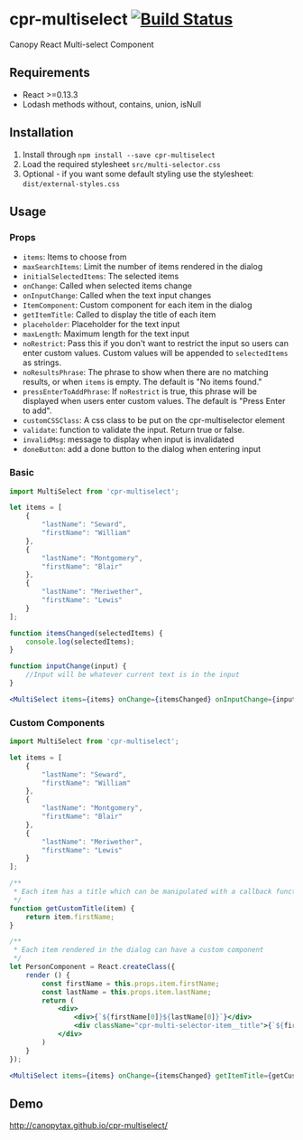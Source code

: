 cpr-multiselect [![Build Status](https://travis-ci.org/CanopyTax/cpr-multiselect.png?branch=master)](https://travis-ci.org/CanopyTax/cpr-multiselect)
===============

Canopy React Multi-select Component

## Requirements
 - React >=0.13.3
 - Lodash methods without, contains, union, isNull

## Installation
1. Install through `npm install --save cpr-multiselect`
2. Load the required stylesheet `src/multi-selector.css`
3. Optional - if you want some default styling use the stylesheet: `dist/external-styles.css`

## Usage

### Props
+ `items`: Items to choose from
+ `maxSearchItems`: Limit the number of items rendered in the dialog
+ `initialSelectedItems`: The selected items
+ `onChange`: Called when selected items change
+ `onInputChange`: Called when the text input changes
+ `ItemComponent`: Custom component for each item in the dialog
+ `getItemTitle`: Called to display the title of each item
+ `placeholder`: Placeholder for the text input
+ `maxLength`: Maximum length for the text input
+ `noRestrict`: Pass this if you don't want to restrict the input so users can enter custom values. Custom values will be appended to `selectedItems` as strings.
+ `noResultsPhrase`: The phrase to show when there are no matching results, or when `items` is empty. The default is "No items found."
+ `pressEnterToAddPhrase`: If `noRestrict` is true, this phrase will be displayed when users enter custom values. The default is "Press Enter to add".
+ `customCSSClass`: A css class to be put on the cpr-multiselector element
+ `validate`: function to validate the input. Return true or false.
+ `invalidMsg`: message to display when input is invalidated
+ `doneButton`: add a done button to the dialog when entering input

### Basic
```jsx
import MultiSelect from 'cpr-multiselect';

let items = [
	{
		"lastName": "Seward",
		"firstName": "William"
	},
	{
		"lastName": "Montgomery",
		"firstName": "Blair"
	},
	{
		"lastName": "Meriwether",
		"firstName": "Lewis"
	}
];

function itemsChanged(selectedItems) {
	console.log(selectedItems);
}

function inputChange(input) {
	//Input will be whatever current text is in the input
}

<MultiSelect items={items} onChange={itemsChanged} onInputChange={inputChange}></MultiSelect>
```

### Custom Components
```jsx
import MultiSelect from 'cpr-multiselect';

let items = [
	{
		"lastName": "Seward",
		"firstName": "William"
	},
	{
		"lastName": "Montgomery",
		"firstName": "Blair"
	},
	{
		"lastName": "Meriwether",
		"firstName": "Lewis"
	}
];

/**
 * Each item has a title which can be manipulated with a callback function
 */
function getCustomTitle(item) {
	return item.firstName;
}

/**
 * Each item rendered in the dialog can have a custom component
 */
let PersonComponent = React.createClass({
	render () {
		const firstName = this.props.item.firstName;
		const lastName = this.props.item.lastName;
		return (
			<div>
				<div>{`${firstName[0]}${lastName[0]}`}</div>
				<div className="cpr-multi-selector-item__title">{`${firstName} ${lastName}`}</div>
			</div>
		)
	}
});

<MultiSelect items={items} onChange={itemsChanged} getItemTitle={getCustomTitle} ItemComponent={PersonComponent}></MultiSelect>
```

## Demo
http://canopytax.github.io/cpr-multiselect/
